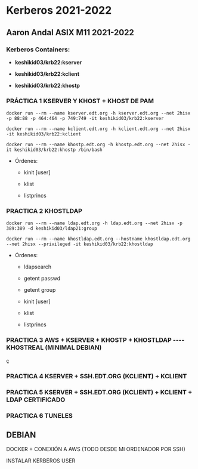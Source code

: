 # Kerberos 2021-2022
## Aaron Andal ASIX M11 2021-2022


### Kerberos Containers:

 * **keshikid03/krb22:kserver** 

 * **keshikid03/krb22:kclient**

 * **keshikid03/krb22:khostp**

### PRÁCTICA 1 KSERVER Y KHOST + KHOST DE PAM

```
docker run --rm --name kserver.edt.org -h kserver.edt.org --net 2hisx -p 88:88 -p 464:464 -p 749:749 -it keshikid03/krb22:kserver
```
```
docker run --rm --name kclient.edt.org -h kclient.edt.org --net 2hisx -it keshikid03/krb22:kclient
```
```
docker run --rm --name khostp.edt.org -h khostp.edt.org --net 2hisx -it keshikid03/krb22:khostp /bin/bash
```

* Órdenes:

    * kinit [user]

    * klist

    * listprincs

### PRACTICA 2 KHOSTLDAP

```
docker run --rm --name ldap.edt.org -h ldap.edt.org --net 2hisx -p 389:389 -d keshikid03/ldap21:group

docker run --rm --name khostldap.edt.org --hostname khostldap.edt.org --net 2hisx --privileged -it keshikid03/krb22:khostldap
```

* Órdenes:

    * ldapsearch 

    * getent passwd

    * getent group
    
    * kinit [user]

    * klist

    * listprincs


### PRACTICA 3 AWS + KSERVER + KHOSTP + KHOSTLDAP ---- KHOSTREAL (MINIMAL DEBIAN)
ç
### PRACTICA 4 KSERVER + SSH.EDT.ORG (KCLIENT) + KCLIENT

### PRACTICA 5 KSERVER + SSH.EDT.ORG (KCLIENT) + KCLIENT + LDAP CERTIFICADO

### PRACTICA 6 TUNELES

## DEBIAN

DOCKER + CONEXIÓN A AWS (TODO DESDE MI ORDENADOR POR SSH)

INSTALAR KERBEROS USER